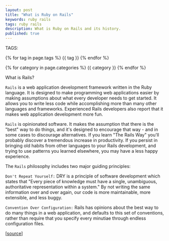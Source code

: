 ```yaml
---
layout: post
title: "What is Ruby on Rails"
keywords: ruby rails
tags: ruby rails
description: What is Ruby on Rails and its history.
published: true
---
```


TAGS:
   
   {% for tag in page.tags %} {{ tag }} {% endfor %}

   {% for category in page.categories %} {{ category }} {% endfor %}

 What is Rails?

`Rails` is a web application development framework written in the Ruby language. It is designed to make programming web applications easier by making assumptions about what every developer needs to get started. It allows you to write less code while accomplishing more than many other languages and frameworks. Experienced Rails developers also report that it makes web application development more fun.

`Rails` is opinionated software. It makes the assumption that there is the "best" way to do things, and it's designed to encourage that way - and in some cases to discourage alternatives. If you learn "The Rails Way" you'll probably discover a tremendous increase in productivity. If you persist in bringing old habits from other languages to your Rails development, and trying to use patterns you learned elsewhere, you may have a less happy experience.

The `Rails` philosophy includes two major guiding principles:

`Don't Repeat Yourself:` DRY is a principle of software development which states that "Every piece of knowledge must have a single, unambiguous, authoritative representation within a system." By not writing the same information over and over again, our code is more maintainable, more extensible, and less buggy.

`Convention Over Configuration:` Rails has opinions about the best way to do many things in a web application, and defaults to this set of conventions, rather than require that you specify every minutiae through endless configuration files.

[<a href="http://guides.rubyonrails.org/getting_started.html">source</a>]
